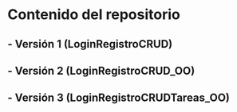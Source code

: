 # Contenido del repositorio
## - Versión 1 (LoginRegistroCRUD)  
## - Versión 2 (LoginRegistroCRUD_OO)
## - Versión 3 (LoginRegistroCRUDTareas_OO)
